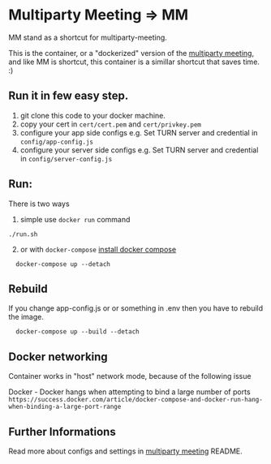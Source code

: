 # Multiparty Meeting => MM
MM stand as a shortcut for multiparty-meeting.

This is the container, or a "dockerized" version of the [multiparty meeting](https://github.com/havfo/multiparty-meeting),
and like MM is shortcut, this container is a simillar shortcut that saves time.
:)

## Run it in few easy step.
1. git clone this code to your docker machine.
2. copy your cert in `cert/cert.pem` and `cert/privkey.pem`
2. configure your app side configs
   e.g. Set TURN server and credential in `config/app-config.js`
3. configure your server side configs
   e.g. Set TURN server and credential in `config/server-config.js`

## Run:
There is two ways
1. simple use `docker run` command
```
./run.sh
```

2. or with `docker-compose` 
[install docker compose](https://docs.docker.com/compose/install/)
```
  docker-compose up --detach
```
## Rebuild

If you change app-config.js or or something in .env then you have to rebuild the image.
```
  docker-compose up --build --detach
```

## Docker networking
Container works in "host" network mode, because of the following issue

Docker - Docker hangs when attempting to bind a large number of ports
`https://success.docker.com/article/docker-compose-and-docker-run-hang-when-binding-a-large-port-range`


## Further Informations 
Read more about configs and settings in [multiparty meeting](https://github.com/havfo/multiparty-meeting) README.
